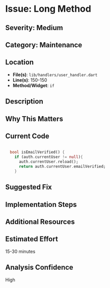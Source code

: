 # Issue: Long Method

## Severity: Medium

## Category: Maintenance

## Location
- **File(s)**: `lib/handlers/user_handler.dart`
- **Line(s)**: 150-150
- **Method/Widget**: `if`

## Description


## Why This Matters


## Current Code
```dart

  bool isEmailVerified() {
    if (auth.currentUser != null){
      auth.currentUser.reload();
      return auth.currentUser.emailVerified;
    }
```

## Suggested Fix


## Implementation Steps


## Additional Resources


## Estimated Effort
15-30 minutes

## Analysis Confidence
High
